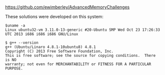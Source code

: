 <https://github.com/ewimberley/AdvancedMemoryChallenges>

These solutions were developed on this system:

```
$uname -a
Linux ubuntu32-vm 3.11.0-13-generic #20-Ubuntu SMP Wed Oct 23 17:26:33 UTC 2013 i686 i686 i686 GNU/Linux

$ g++ --version
g++ (Ubuntu/Linaro 4.8.1-10ubuntu8) 4.8.1
Copyright (C) 2013 Free Software Foundation, Inc.
This is free software; see the source for copying conditions.  There is NO
warranty; not even for MERCHANTABILITY or FITNESS FOR A PARTICULAR PURPOSE.

```
